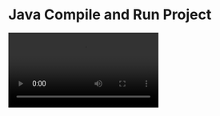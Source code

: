 # Java Compile and Run Project

![](https://github.com/Mestane/javaCompileAndRun/blob/master/assets/001.mp4)
